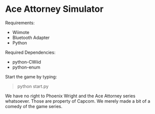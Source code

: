 # Ace Attorney Simulator

Requirements:
* Wiimote
* Bluetooth Adapter
* Python

Required Dependencies:
* python-CWiid
* python-enum

Start the game by typing:
> python start.py


We have no right to Phoenix Wright and the Ace Attorney series whatsoever. Those are property of Capcom. We merely
made a bit of a comedy of the game series.